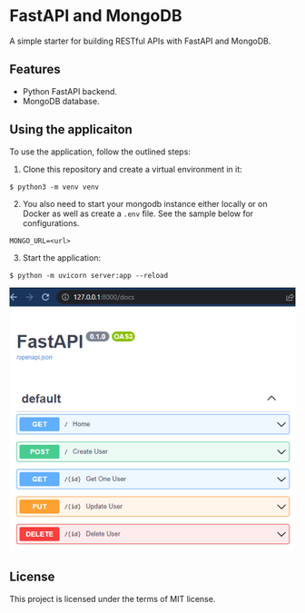 # FastAPI and MongoDB 

A simple starter for building RESTful APIs with FastAPI and MongoDB. 

## Features

+ Python FastAPI backend.
+ MongoDB database.

## Using the applicaiton

To use the application, follow the outlined steps:

1. Clone this repository and create a virtual environment in it:

```console
$ python3 -m venv venv
```

2. You also need to start your mongodb instance either locally or on Docker as well as create a `.env` file. See the sample below for configurations.

```console
MONGO_URL=<url>
```

3. Start the application:

```console
$ python -m uvicorn server:app --reload
```


![FastAPI](https://raw.githubusercontent.com/PremKarira/CRUD_users/main/1.png)



## License

This project is licensed under the terms of MIT license.